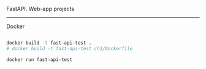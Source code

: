 FastAPI. Web-app projects

-----

Docker

```bash

docker build -t fast-api-test .
# docker build -t fast-api-test ch1/Dockerfile

docker run fast-api-test
```

